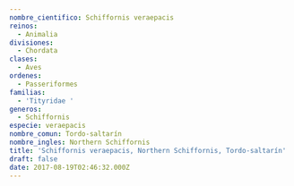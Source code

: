 ```yaml
---
nombre_cientifico: Schiffornis veraepacis
reinos:
  - Animalia
divisiones:
  - Chordata
clases:
  - Aves
ordenes:
  - Passeriformes
familias:
  - 'Tityridae '
generos:
  - Schiffornis
especie: veraepacis
nombre_comun: Tordo-saltarín
nombre_ingles: Northern Schiffornis
title: 'Schiffornis veraepacis, Northern Schiffornis, Tordo-saltarín'
draft: false
date: 2017-08-19T02:46:32.000Z
---
```


